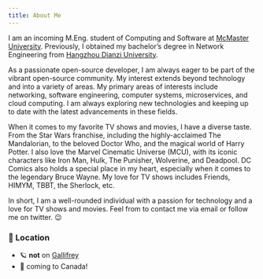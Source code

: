 ```yaml
---
title: About Me
---
```


I am an incoming M.Eng. student of Computing and Software at [McMaster University](https://mcmaster.ca/). Previously, I obtained my bachelor’s degree in Network Engineering from [Hangzhou Dianzi University](https://www.hdu.edu.cn/).

As a passionate open-source developer, I am always eager to be part of the vibrant open-source community. My interest extends beyond technology and into a variety of areas. My primary areas of interests include networking, software engineering, computer systems, microservices, and cloud computing. I am always exploring new technologies and keeping up to date with the latest advancements in these fields.

When it comes to my favorite TV shows and movies, I have a diverse taste. From the Star Wars franchise, including the highly-acclaimed The Mandalorian, to the beloved Doctor Who, and the magical world of Harry Potter. I also love the Marvel Cinematic Universe (MCU), with its iconic characters like Iron Man, Hulk, The Punisher, Wolverine, and Deadpool. DC Comics also holds a special place in my heart, especially when it comes to the legendary Bruce Wayne. My love for TV shows includes Friends, HIMYM, TBBT, the Sherlock, etc.

In short, I am a well-rounded individual with a passion for technology and a love for TV shows and movies. Feel from to contact me via email or follow me on twitter. 😉

### 📍 Location

- 🪐 **not** on [Gallifrey](https://en.wikipedia.org/wiki/Gallifrey)
- 🍁 coming to Canada!
